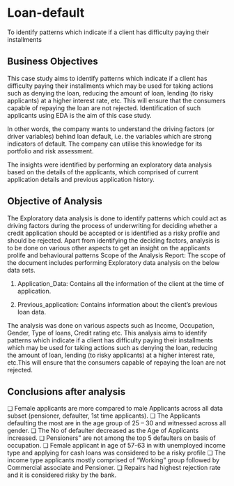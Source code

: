 # Loan-default
To identify patterns which indicate if a client has difficulty paying their installments 

## Business Objectives
This case study aims to identify patterns which indicate if a client has difficulty paying their installments which may be used for taking actions such as denying the loan, reducing the amount of loan, lending (to risky applicants) at a higher interest rate, etc. This will ensure that the consumers capable of repaying the loan are not rejected. Identification of such applicants using EDA is the aim of this case study.
 
In other words, the company wants to understand the driving factors (or driver variables) behind loan default, i.e. the variables which are strong indicators of default.  The company can utilise this knowledge for its portfolio and risk assessment.

The insights were identified by performing an exploratory data analysis based on the details of the applicants, which comprised of current application details and previous application history.

## Objective of Analysis 
The Exploratory data analysis is done to identify patterns which could act as driving factors during the process of underwriting for deciding whether a credit application should be accepted or is identified as a risky profile and should be rejected.
Apart from identifying the deciding factors, analysis is to be done on various other aspects to get an insight on the applicants prolife and behavioural patterns
Scope of the Analysis Report:
The scope of the document includes performing Exploratory data analysis on the below data sets.
  
  1. Application_Data: Contains all the information of the client at the time of application.
  
  2. Previous_application: Contains information about the client’s previous loan data.

The analysis was done on various aspects such as Income, Occupation, Gender, Type of loans, Credit rating etc.
This analysis aims to identify patterns which indicate if a client has difficulty paying their installments which may be used for taking actions such as denying the loan, reducing the amount of loan, lending (to risky applicants) at a higher interest rate, etc.This will ensure that the consumers capable of repaying the loan are not rejected.
 
 ## Conclusions after analysis
❏ Female applicants are more compared to male Applicants across all data subset (pensioner, defaulter, 1st time applicants).
❏ The Applicants defaulting the most are in the age group of 25 – 30 and witnessed across all gender.
❏ The No of defaulter decreased as the Age of Applicants increased.
❏ Pensioners” are not among the top 5 defaulters on basis of occupation.
❏ Female applicant in age of 57-63 in with unemployed income type and applying for cash loans was considered to be a risky profile
❏ The income type applicants mostly comprised of “Working” group followed by Commercial associate and Pensioner.
❏ Repairs had highest rejection rate and it is considered risky by the bank.
